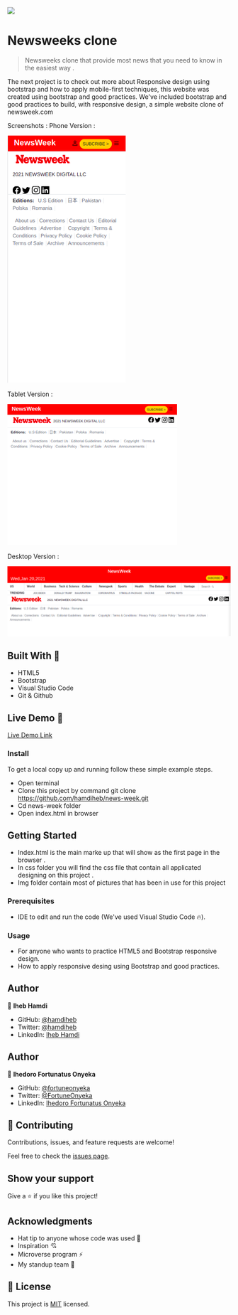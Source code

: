 ![](https://img.shields.io/badge/Microverse-blueviolet)

# Newsweeks clone

> Newsweeks clone that provide most news that you need to know in the easiest way .

The next project is to check out more about Responsive design using bootstrap and how to apply mobile-first techniques, this website was created using bootstrap and good practices. We've included bootstrap and good practices to build, with responsive design, a simple website clone of newsweek.com

Screenshots :
Phone Version :

![screenshot](./img/screenshot/phone.png)

Tablet Version :

![screenshot](./img/screenshot/tablet.png)

Desktop Version :

![screenshot](./img/screenshot/desktop.png)

## Built With 🔨

- HTML5
- Bootstrap
- Visual Studio Code
- Git & Github

## Live Demo 👀

[Live Demo Link](https://hamdiheb.github.io/news-week/)

### Install

To get a local copy up and running follow these simple example steps.
- Open terminal
- Clone this project by command git clone https://github.com/hamdiheb/news-week.git
- Cd news-week folder
- Open index.html in browser

## Getting Started 
- Index.html is the main marke up that will show as the first page in the browser .
- In css folder you will find the css file that contain all applicated designing on this project .
- Img folder contain most of pictures that has been in use for this project

### Prerequisites

- IDE to edit and run the code (We've used Visual Studio Code 🔥).

### Usage

- For anyone who wants to practice HTML5 and Bootstrap responsive design.
- How to apply responsive desing using Bootstrap and good practices.

## Author

👤 **Iheb Hamdi**

- GitHub: [@hamdiheb](https://github.com/hamdiheb)
- Twitter: [@hamdiheb](https://twitter.com/hamdiheb)
- LinkedIn: [Iheb Hamdi](https://www.linkedin.com/in/iheb-hamdi-b66084152/)

## Author

👤 **Ihedoro Fortunatus Onyeka**

- GitHub: [@fortuneonyeka ](https://github.com/fortuneonyeka)
- Twitter: [@FortuneOnyeka ](https://twitter.com/FortuneOnyeka )
- LinkedIn: [Ihedoro Fortunatus Onyeka ](https://www.linkedin.com/in/evergreen-fortune-5a43711a3/ )

## 🤝 Contributing

Contributions, issues, and feature requests are welcome!

Feel free to check the [issues page](https://github.com/hamdiheb/perma_clone/issues).


## Show your support

Give a ⭐️ if you like this project!


## Acknowledgments

- Hat tip to anyone whose code was used 🔰
- Inspiration 💘
- Microverse program ⚡
- My standup team 🏹

## 📝 License
This project is [MIT](./mit.md) licensed.
